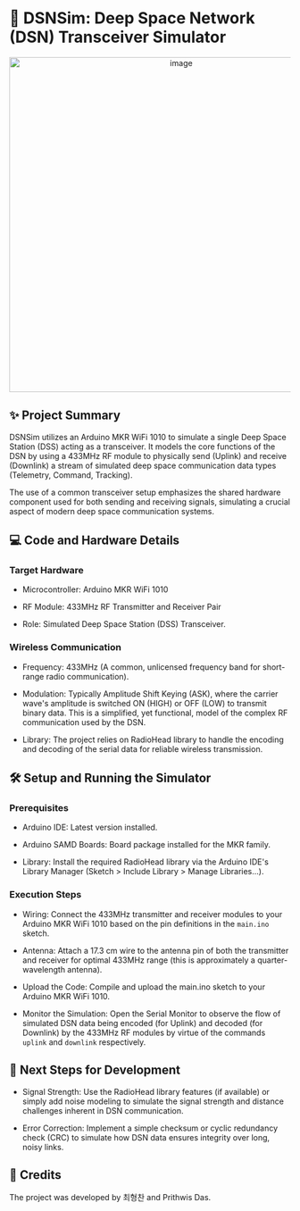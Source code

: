 # 📡 DSNSim: Deep Space Network (DSN) Transceiver Simulator

<p align="center">
	<img width="600" height="600" alt="image" src="https://github.com/user-attachments/assets/57f3943c-9474-4a41-88ab-106cdb240493" />
</p>

## ✨ Project Summary

DSNSim utilizes an Arduino MKR WiFi 1010 to simulate a single Deep Space Station (DSS) acting as a transceiver. It models the core functions of the DSN by using a 433MHz RF module to physically send (Uplink) and receive (Downlink) a stream of simulated deep space communication data types (Telemetry, Command, Tracking).

The use of a common transceiver setup emphasizes the shared hardware component used for both sending and receiving signals, simulating a crucial aspect of modern deep space communication systems.

## 💻 Code and Hardware Details

### Target Hardware
- Microcontroller: Arduino MKR WiFi 1010

- RF Module: 433MHz RF Transmitter and Receiver Pair

- Role: Simulated Deep Space Station (DSS) Transceiver.

### Wireless Communication
- Frequency: 433MHz (A common, unlicensed frequency band for short-range radio communication).

- Modulation: Typically Amplitude Shift Keying (ASK), where the carrier wave's amplitude is switched ON (HIGH) or OFF (LOW) to transmit binary data. This is a simplified, yet functional, model of the complex RF communication used by the DSN.

- Library: The project relies on RadioHead library to handle the encoding and decoding of the serial data for reliable wireless transmission.

## 🛠️ Setup and Running the Simulator

### Prerequisites
- Arduino IDE: Latest version installed.

- Arduino SAMD Boards: Board package installed for the MKR family.

- Library: Install the required RadioHead library via the Arduino IDE's Library Manager (Sketch > Include Library > Manage Libraries...).

### Execution Steps
- Wiring: Connect the 433MHz transmitter and receiver modules to your Arduino MKR WiFi 1010 based on the pin definitions in the ```main.ino``` sketch.

- Antenna: Attach a 17.3 cm wire to the antenna pin of both the transmitter and receiver for optimal 433MHz range (this is approximately a quarter-wavelength antenna).

- Upload the Code: Compile and upload the main.ino sketch to your Arduino MKR WiFi 1010.

- Monitor the Simulation: Open the Serial Monitor to observe the flow of simulated DSN data being encoded (for Uplink) and decoded (for Downlink) by the 433MHz RF modules by virtue of the commands ```uplink``` and ```downlink``` respectively.

## 🔬 Next Steps for Development

- Signal Strength: Use the RadioHead library features (if available) or simply add noise modeling to simulate the signal strength and distance challenges inherent in DSN communication.

- Error Correction: Implement a simple checksum or cyclic redundancy check (CRC) to simulate how DSN data ensures integrity over long, noisy links.

## 📜 Credits
The project was developed by 최형찬 and Prithwis Das.
